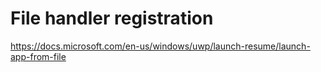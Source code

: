 # File handler registration

https://docs.microsoft.com/en-us/windows/uwp/launch-resume/launch-app-from-file